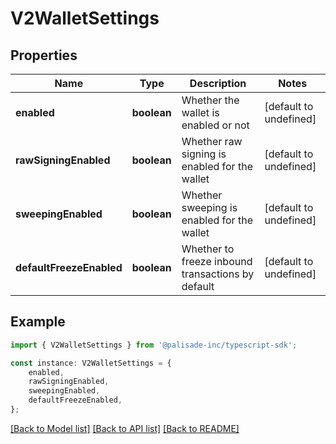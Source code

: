 # V2WalletSettings


## Properties

Name | Type | Description | Notes
------------ | ------------- | ------------- | -------------
**enabled** | **boolean** | Whether the wallet is enabled or not | [default to undefined]
**rawSigningEnabled** | **boolean** | Whether raw signing is enabled for the wallet | [default to undefined]
**sweepingEnabled** | **boolean** | Whether sweeping is enabled for the wallet | [default to undefined]
**defaultFreezeEnabled** | **boolean** | Whether to freeze inbound transactions by default | [default to undefined]

## Example

```typescript
import { V2WalletSettings } from '@palisade-inc/typescript-sdk';

const instance: V2WalletSettings = {
    enabled,
    rawSigningEnabled,
    sweepingEnabled,
    defaultFreezeEnabled,
};
```

[[Back to Model list]](../README.md#documentation-for-models) [[Back to API list]](../README.md#documentation-for-api-endpoints) [[Back to README]](../README.md)
